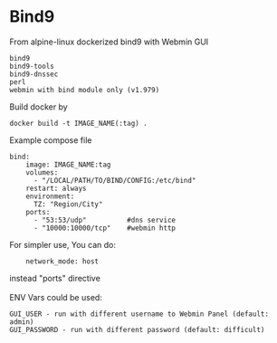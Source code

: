 # Bind9
From alpine-linux dockerized bind9 with Webmin GUI<br>
```
bind9
bind9-tools
bind9-dnssec
perl
webmin with bind module only (v1.979)

```
Build docker by
```
docker build -t IMAGE_NAME(:tag) .
```
Example compose file
```
bind:
    image: IMAGE_NAME:tag
    volumes:
      - "/LOCAL/PATH/TO/BIND/CONFIG:/etc/bind"
    restart: always
    environment:
      TZ: "Region/City"
    ports:
      - "53:53/udp"          #dns service
      - "10000:10000/tcp"    #webmin http
```
For simpler use, You can do:
```
    network_mode: host
```
instead "ports" directive<br>
<br>
ENV Vars could be used:
```
GUI_USER - run with different username to Webmin Panel (default: admin)
GUI_PASSWORD - run with different password (default: difficult)
```
